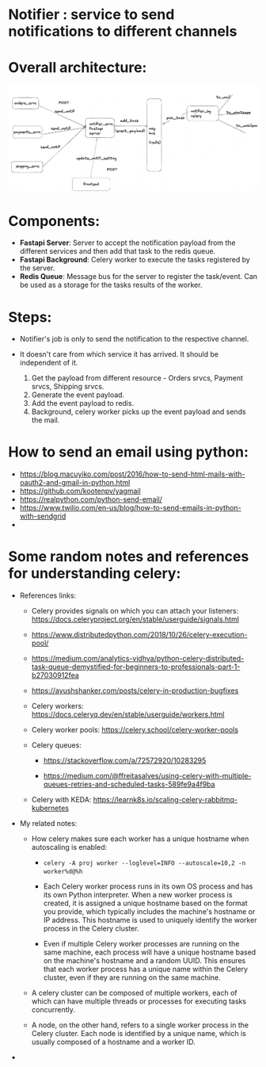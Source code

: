 # Notifier : service to send notifications to different channels 

# Overall architecture: 

![Notifier](<notifier.png>)

# Components:
   *    **Fastapi Server**: Server to accept the notification payload from the different services and then add that task to the redis queue.
   *    **Fastapi Background**: Celery worker to execute the tasks registered by the server.
   *    **Redis Queue**: Message bus for the server to register the task/event. Can be used as a storage for the tasks results of the worker.

# Steps:
   * Notifier's job is only to send the notification to the respective channel.
   * It doesn't care from which service it has arrived. It should be independent of it.

      1. Get the payload from different resource - Orders srvcs, Payment srvcs, Shipping srvcs.
      2. Generate the event payload.
      3. Add the event payload to redis.
      4. Background, celery worker picks up the event payload and sends the mail.

# How to send an email using python:

  * https://blog.macuyiko.com/post/2016/how-to-send-html-mails-with-oauth2-and-gmail-in-python.html
  * https://github.com/kootenpv/yagmail
  * https://realpython.com/python-send-email/
  * https://www.twilio.com/en-us/blog/how-to-send-emails-in-python-with-sendgrid
  * 


# Some random notes and references for understanding celery:

   * References links: 

      * Celery provides signals on which you can attach your listeners: https://docs.celeryproject.org/en/stable/userguide/signals.html
    
      * https://www.distributedpython.com/2018/10/26/celery-execution-pool/
    
      * https://medium.com/analytics-vidhya/python-celery-distributed-task-queue-demystified-for-beginners-to-professionals-part-1-b27030912fea
    
      * https://ayushshanker.com/posts/celery-in-production-bugfixes
    
      * Celery workers: https://docs.celeryq.dev/en/stable/userguide/workers.html
      
      * Celery worker pools: https://celery.school/celery-worker-pools

      * Celery queues:

         * https://stackoverflow.com/a/72572920/10283295

         * https://medium.com/@ffreitasalves/using-celery-with-multiple-queues-retries-and-scheduled-tasks-589fe9a4f9ba
   
      * Celery with KEDA: https://learnk8s.io/scaling-celery-rabbitmq-kubernetes
   
   * My related notes:

      * How celery makes sure each worker has a unique hostname when autoscaling is enabled:

         * `celery -A proj worker --loglevel=INFO --autoscale=10,2 -n worker%d@%h`

         * Each Celery worker process runs in its own OS process and has its own Python interpreter. When a new worker process is created, it is assigned a unique hostname based on the format you provide, which typically includes the machine's hostname or IP address. This hostname is used to uniquely identify the worker process in the Celery cluster.

         * Even if multiple Celery worker processes are running on the same machine, each process will have a unique hostname based on the machine's hostname and a random UUID. This ensures that each worker process has a unique name within the Celery cluster, even if they are running on the same machine.
      
      * A celery cluster can be composed of multiple workers, each of which can have multiple threads or processes for executing tasks concurrently.

      * A node, on the other hand, refers to a single worker process in the Celery cluster. Each node is identified by a unique name, which is usually composed of a hostname and a worker ID.
   
   * 
